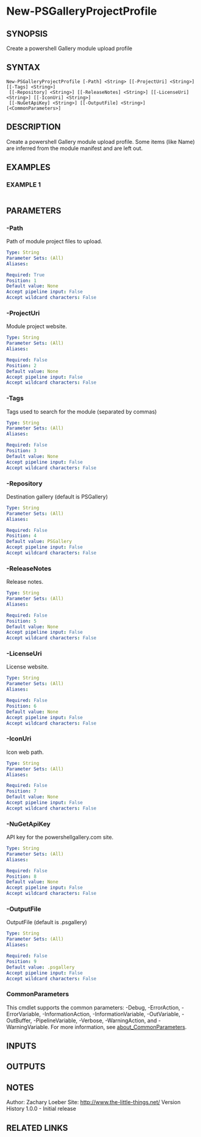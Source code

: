 ﻿---
external help file: ModuleBuildToolsTemp-help.xml
Module Name: ModuleBuildToolsTemp
online version: https://github.com/zloeber/ModuleBuild
schema: 2.0.0
---

# New-PSGalleryProjectProfile

## SYNOPSIS
Create a powershell Gallery module upload profile

## SYNTAX

```
New-PSGalleryProjectProfile [-Path] <String> [[-ProjectUri] <String>] [[-Tags] <String>]
 [[-Repository] <String>] [[-ReleaseNotes] <String>] [[-LicenseUri] <String>] [[-IconUri] <String>]
 [[-NuGetApiKey] <String>] [[-OutputFile] <String>] [<CommonParameters>]
```

## DESCRIPTION
Create a powershell Gallery module upload profile.
Some items (like Name) are inferred from the module manifest and are left out.

## EXAMPLES

### EXAMPLE 1
```

```

## PARAMETERS

### -Path
Path of module project files to upload.

```yaml
Type: String
Parameter Sets: (All)
Aliases:

Required: True
Position: 1
Default value: None
Accept pipeline input: False
Accept wildcard characters: False
```

### -ProjectUri
Module project website.

```yaml
Type: String
Parameter Sets: (All)
Aliases:

Required: False
Position: 2
Default value: None
Accept pipeline input: False
Accept wildcard characters: False
```

### -Tags
Tags used to search for the module (separated by commas)

```yaml
Type: String
Parameter Sets: (All)
Aliases:

Required: False
Position: 3
Default value: None
Accept pipeline input: False
Accept wildcard characters: False
```

### -Repository
Destination gallery (default is PSGallery)

```yaml
Type: String
Parameter Sets: (All)
Aliases:

Required: False
Position: 4
Default value: PSGallery
Accept pipeline input: False
Accept wildcard characters: False
```

### -ReleaseNotes
Release notes.

```yaml
Type: String
Parameter Sets: (All)
Aliases:

Required: False
Position: 5
Default value: None
Accept pipeline input: False
Accept wildcard characters: False
```

### -LicenseUri
License website.

```yaml
Type: String
Parameter Sets: (All)
Aliases:

Required: False
Position: 6
Default value: None
Accept pipeline input: False
Accept wildcard characters: False
```

### -IconUri
Icon web path.

```yaml
Type: String
Parameter Sets: (All)
Aliases:

Required: False
Position: 7
Default value: None
Accept pipeline input: False
Accept wildcard characters: False
```

### -NuGetApiKey
API key for the powershellgallery.com site.

```yaml
Type: String
Parameter Sets: (All)
Aliases:

Required: False
Position: 8
Default value: None
Accept pipeline input: False
Accept wildcard characters: False
```

### -OutputFile
OutputFile (default is .psgallery)

```yaml
Type: String
Parameter Sets: (All)
Aliases:

Required: False
Position: 9
Default value: .psgallery
Accept pipeline input: False
Accept wildcard characters: False
```

### CommonParameters
This cmdlet supports the common parameters: -Debug, -ErrorAction, -ErrorVariable, -InformationAction, -InformationVariable, -OutVariable, -OutBuffer, -PipelineVariable, -Verbose, -WarningAction, and -WarningVariable. For more information, see [about_CommonParameters](http://go.microsoft.com/fwlink/?LinkID=113216).

## INPUTS

## OUTPUTS

## NOTES
Author: Zachary Loeber
Site: http://www.the-little-things.net/
Version History
1.0.0 - Initial release

## RELATED LINKS
